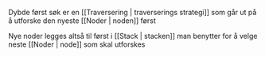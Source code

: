 Dybde først søk er en [[Traversering | traverserings strategi]] som går ut på å utforske den nyeste [[Noder | noden]] først

Nye noder legges altså til først i [[Stack | stacken]] man benytter for å velge neste [[Noder | node]] som skal utforskes 